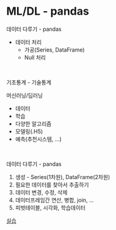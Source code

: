 # ML/DL - pandas

데이터 다루기 - pandas
- 데이터 처리
    - 가공(Series, DataFrame)
    - Null 처리

<br>

기초통계 - 기술통계

머신러닝/딥러닝
- 데이터
- 학습
- 다양한 알고리즘
- 모델링(.H5)
- 예측(추천시스템, ...)

<br>

데이터 다루기 - pandas
1. 생성 - Series(1차원), DataFrame(2차원)
2. 필요한 데이터를 찾아서 추출하기
3. 데이터 변경, 수정, 삭제
4. 데이터프레임간 연산, 병합, join, ...
5. 피벗테이블, 시각화, 학습데이터

[실습](http://localhost:8888/tree/pandas_0710)